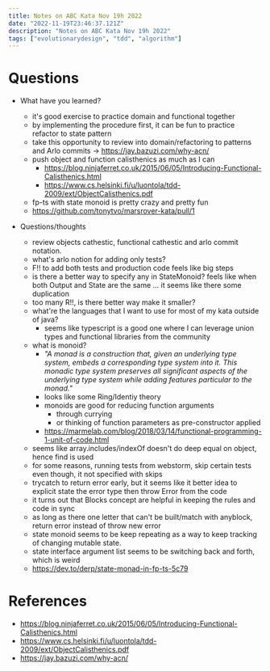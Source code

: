 ```yaml
---
title: Notes on ABC Kata Nov 19h 2022
date: "2022-11-19T23:46:37.121Z"
description: "Notes on ABC Kata Nov 19h 2022"
tags: ["evolutionarydesign", "tdd", "algorithm"]
---
```


# Questions
- What have you learned?
  - it's good exercise to practice domain and functional together
  - by implementing the procedure first, it can be fun to practice refactor to state pattern
  - take this opportunity to review into domain/refactoring to patterns and Arlo commits -> https://jay.bazuzi.com/why-acn/
  - push object and function calisthenics as much as I can
    - https://blog.ninjaferret.co.uk/2015/06/05/Introducing-Functional-Calisthenics.html
    - https://www.cs.helsinki.fi/u/luontola/tdd-2009/ext/ObjectCalisthenics.pdf
  - fp-ts with state monoid is pretty crazy and pretty fun
  - https://github.com/tonytvo/marsrover-kata/pull/1

- Questions/thoughts
  - review objects cathestic, functional cathestic and arlo commit notation.
  - what's arlo notion for adding only tests?
  - F!! to add both tests and production code feels like big steps
  - is there a better way to specify any in StateMonoid? feels like when both Output and State are the same ... it seems like there some duplication
  - too many R!!, is there better way make it smaller?
  - what're the languages that I want to use for most of my kata outside of java?
    - seems like typescript is a good one where I can leverage union types and functional libraries from the community
  - what is monoid?
    - *"A monad is a construction that, given an underlying type system, embeds a corresponding type system into it. This monadic type system preserves all significant aspects of the underlying type system while adding features particular to the monad."*
    - looks like some Ring/Identiy theory
    - monoids are good for reducing function arguments
      - through currying
      - or thinking of function parameters as pre-constructor applied
    - https://marmelab.com/blog/2018/03/14/functional-programming-1-unit-of-code.html
  - seems like array.includes/indexOf doesn't do deep equal on object, hence find is used
  - for some reasons, running tests from webstorm, skip certain tests even though, it not specified with skips
  - trycatch to return error early, but it seems like it better idea to explicit state the error type then throw Error from the code
  - it turns out that Blocks concept are helpful in keeping the rules and code in sync
  - as long as there one letter that can't be built/match with anyblock, return error instead of throw new error
  - state monoid seems to be keep repeating as a way to keep tracking of changing mutable state.
  - state interface argument list seems to be switching back and forth, which is weird
  - https://dev.to/derp/state-monad-in-fp-ts-5c79

# References
- https://blog.ninjaferret.co.uk/2015/06/05/Introducing-Functional-Calisthenics.html
- https://www.cs.helsinki.fi/u/luontola/tdd-2009/ext/ObjectCalisthenics.pdf
- https://jay.bazuzi.com/why-acn/